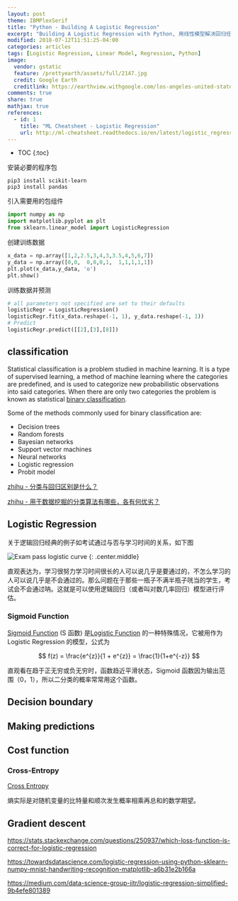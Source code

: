 ```yaml
---
layout: post
theme: IBMPlexSerif
title: "Python - Building A Logistic Regression"
excerpt: "Building A Logistic Regression with Python, 用线性模型解决回归任务中的二分类任务"
modified: 2018-07-12T11:51:25-04:00
categories: articles
tags: [Logistic Regression, Linear Model, Regression, Python]
image:
  vendor: gstatic
  feature: /prettyearth/assets/full/2147.jpg
  credit: Google Earth
  creditlink: https://earthview.withgoogle.com/los-angeles-united-states-2147
comments: true
share: true
mathjax: true
references:
  - id: 1
    title: "ML Cheatsheet - Logistic Regression"
    url: http://ml-cheatsheet.readthedocs.io/en/latest/logistic_regression.html
---
```


* TOC
{:toc}

安装必要的程序包
```
pip3 install scikit-learn
pip3 install pandas
```

引入需要用的包组件
```python
import numpy as np
import matplotlib.pyplot as plt
from sklearn.linear_model import LogisticRegression
```

创建训练数据
```python
x_data = np.array([1,2,2.5,3,4,3,3.5,4,5,6,7])
y_data = np.array([0,0,  0,0,0,1,  1,1,1,1,1])
plt.plot(x_data,y_data, 'o')
plt.show()
```

训练数据并预测
```python
# all parameters not specified are set to their defaults
logisticRegr = LogisticRegression()
logisticRegr.fit(x_data.reshape(-1, 1), y_data.reshape(-1, 1))
# Predict
logisticRegr.predict([[2],[3],[8]])
```


## classification

Statistical classification is a problem studied in machine learning. It is a type of supervised learning, a method of machine learning where the categories are predefined, and is used to categorize new probabilistic observations into said categories. When there are only two categories the problem is known as statistical [binary classification](https://en.wikipedia.org/wiki/Binary_classification).

Some of the methods commonly used for binary classification are:

* Decision trees
* Random forests
* Bayesian networks
* Support vector machines
* Neural networks
* Logistic regression
* Probit model

[zhihu - 分类与回归区别是什么？](https://www.zhihu.com/question/21329754)

[zhihu - 用于数据挖掘的分类算法有哪些，各有何优劣？](https://www.zhihu.com/question/24169940)

## Logistic Regression

关于逻辑回归经典的例子如考试通过与否与学习时间的关系，如下图

![Exam pass logistic curve](https://upload.wikimedia.org/wikipedia/commons/6/6d/Exam_pass_logistic_curve.jpeg)
{: .center.middle}

直观表达为，学习很努力学习时间很长的人可以说几乎是要通过的，不怎么学习的人可以说几乎是不会通过的。那么问题在于那些一瓶子不满半瓶子咣当的学生，考试会不会通过呐。这就是可以使用逻辑回归（或者叫对数几率回归）模型进行评估。

### Sigmoid Function

[Sigmoid Function][wiki/Sigmoid_function] (S 函数) 是[Logistic Function][wiki/Logistic_function] 的一种特殊情况，它被用作为 Logistic Regression 的模型，公式为

$$ f(z) = \frac{e^{z}}{1 + e^{z}} = \frac{1}{1+e^{-z}} $$

直观看在趋于正无穷或负无穷时，函数趋近平滑状态，Sigmoid 函数因为输出范围（0，1），所以二分类的概率常常用这个函数。

## Decision boundary

## Making predictions

## Cost function

### Cross-Entropy

[Cross Entropy][wiki/Cross_entropy]

熵实际是对随机变量的比特量和顺次发生概率相乘再总和的数学期望。

## Gradient descent

https://stats.stackexchange.com/questions/250937/which-loss-function-is-correct-for-logistic-regression

https://towardsdatascience.com/logistic-regression-using-python-sklearn-numpy-mnist-handwriting-recognition-matplotlib-a6b31e2b166a

https://medium.com/data-science-group-iitr/logistic-regression-simplified-9b4efe801389


[wiki/Logistic_regression]:https://en.wikipedia.org/wiki/Logistic_regression
[wiki/Sigmoid_function]:https://en.wikipedia.org/wiki/Sigmoid_function
[wiki/Logistic_function]:https://en.wikipedia.org/wiki/Logistic_function
[wiki/Cross_entropy]:https://en.wikipedia.org/wiki/Cross_entropy